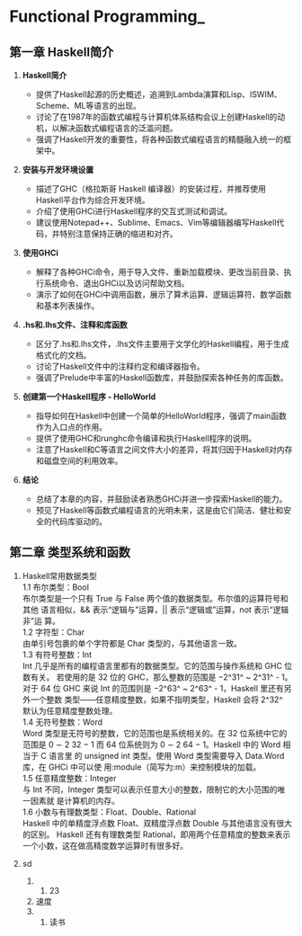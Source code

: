 # Functional Programming_

## 第一章 Haskell简介

1. **Haskell简介**
    - 提供了Haskell起源的历史概述，追溯到Lambda演算和Lisp、ISWIM、Scheme、ML等语言的出现。
    - 讨论了在1987年的函数式编程与计算机体系结构会议上创建Haskell的动机，以解决函数式编程语言的泛滥问题。
    - 强调了Haskell开发的重要性，将各种函数式编程语言的精髓融入统一的框架中。

2. **安装与开发环境设置**
    - 描述了GHC（格拉斯哥 Haskell 编译器）的安装过程，并推荐使用Haskell平台作为综合开发环境。
    - 介绍了使用GHCi进行Haskell程序的交互式测试和调试。
    - 建议使用Notepad++、Sublime、Emacs、Vim等编辑器编写Haskell代码，并特别注意保持正确的缩进和对齐。

3. **使用GHCi**
    - 解释了各种GHCi命令，用于导入文件、重新加载模块、更改当前目录、执行系统命令、退出GHCi以及访问帮助文档。
    - 演示了如何在GHCi中调用函数，展示了算术运算、逻辑运算符、数学函数和基本列表操作。

4. **.hs和.lhs文件、注释和库函数**
    - 区分了.hs和.lhs文件，.lhs文件主要用于文学化的Haskell编程，用于生成格式化的文档。
    - 讨论了Haskell文件中的注释约定和编译器指令。
    - 强调了Prelude中丰富的Haskell函数库，并鼓励探索各种任务的库函数。

5. **创建第一个Haskell程序 - HelloWorld**
    - 指导如何在Haskell中创建一个简单的HelloWorld程序，强调了main函数作为入口点的作用。
    - 提供了使用GHC和runghc命令编译和执行Haskell程序的说明。
    - 注意了Haskell和C等语言之间文件大小的差异，将其归因于Haskell对内存和磁盘空间的利用效率。

6. **结论**
    - 总结了本章的内容，并鼓励读者熟悉GHCi并进一步探索Haskell的能力。
    - 预见了Haskell等函数式编程语言的光明未来，这是由它们简洁、健壮和安全的代码库驱动的。

## 第二章 类型系统和函数
1. Haskell常用数据类型  
   1.1 布尔类型：Bool  
      布尔类型是一个只有 True 与 False 两个值的数据类型。布尔值的运算符号和其他
      语言相似，&& 表示“逻辑与”运算，|| 表示“逻辑或”运算，not 表示“逻辑非”运
      算。  
   1.2 字符型：Char  
      由单引号包裹的单个字符都是 Char 类型的，与其他语言一致。  
   1.3 有符号整数：Int  
      Int 几乎是所有的编程语言里都有的数据类型。它的范围与操作系统和 GHC 位数有关。
      若使用的是 32 位的 GHC，那么整数的范围是 −2^31^ ~ 2^31^ - 1。对于 64 位 GHC 来说 Int 的范围则是 −2^63^ ~ 2^63^ - 1，Haskell 里还有另外一个整数
      类型——任意精度整数，如果不指明类型，Haskell 会将 2^32^ 默认为任意精度整数处理。  
   1.4 无符号整数：Word  
      Word 类型是无符号的整数，它的范围也是系统相关的。在 32 位系统中它的范围是
      0 ∼ 2
      32 − 1 而 64 位系统则为 0 ∼ 2
      64 − 1。Haskell 中的 Word 相当于 C 语言里
      的 unsigned int 类型。使用 Word 类型需要导入 Data.Word 库，在 GHCi 中可以使
      用:module（简写为:m）来控制模块的加载。  
   1.5 任意精度整数：Integer  
   与 Int 不同，Integer 类型可以表示任意大小的整数，限制它的大小范围的唯一因素就
   是计算机的内存。  
   1.6 小数与有理数类型：Float、Double、Rational  
   Haskell 中的单精度浮点数 Float、双精度浮点数 Double 与其他语言没有很大的区别。
   Haskell 还有有理数类型 Rational，即用两个任意精度的整数来表示一个小数，这在做高精度数学运算时有很多好。

   


1. sd
   1. 1. 23
   2. 速度
   3. 1. 读书

